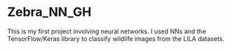 # Zebra_NN_GH

This is my first project involving neural networks. I used NNs and the TensorFlow/Keras library to classify wildlife images from the LILA datasets. 
